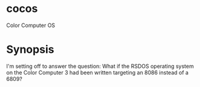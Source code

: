 # cocos
Color Computer OS

# Synopsis

I'm setting off to answer the question:
What if the RSDOS operating system on the Color Computer 3 had been written targeting an 8086 instead of a 6809?
